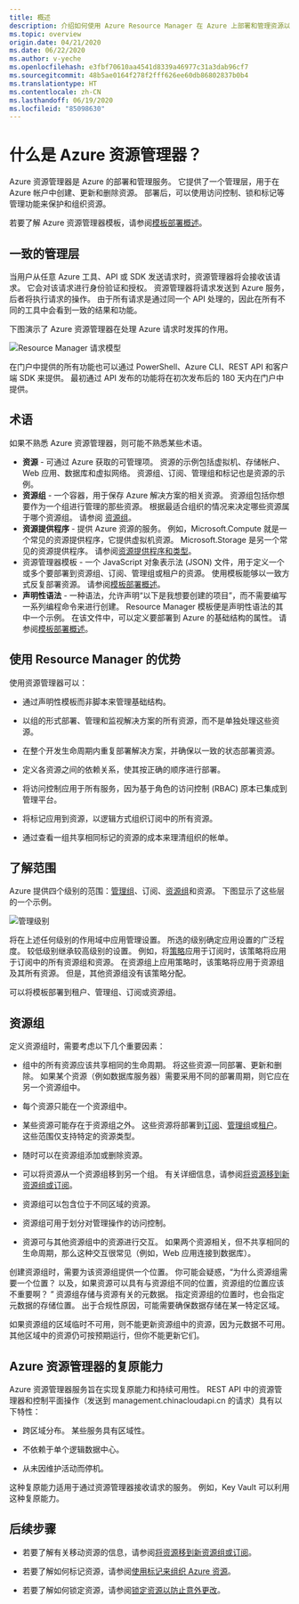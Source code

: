 ```yaml
---
title: 概述
description: 介绍如何使用 Azure Resource Manager 在 Azure 上部署和管理资源以及对其进行访问控制。
ms.topic: overview
origin.date: 04/21/2020
ms.date: 06/22/2020
ms.author: v-yeche
ms.openlocfilehash: e3fbf70610aa4541d8339a46977c31a3dab96cf7
ms.sourcegitcommit: 48b5ae0164f278f2fff626ee60db86802837b0b4
ms.translationtype: HT
ms.contentlocale: zh-CN
ms.lasthandoff: 06/19/2020
ms.locfileid: "85098630"
---
```

# <a name="what-is-azure-resource-manager"></a>什么是 Azure 资源管理器？

Azure 资源管理器是 Azure 的部署和管理服务。 它提供了一个管理层，用于在 Azure 帐户中创建、更新和删除资源。 部署后，可以使用访问控制、锁和标记等管理功能来保护和组织资源。

若要了解 Azure 资源管理器模板，请参阅[模板部署概述](../templates/overview.md)。

## <a name="consistent-management-layer"></a>一致的管理层

当用户从任意 Azure 工具、API 或 SDK 发送请求时，资源管理器将会接收该请求。 它会对该请求进行身份验证和授权。 资源管理器将请求发送到 Azure 服务，后者将执行请求的操作。 由于所有请求是通过同一个 API 处理的，因此在所有不同的工具中会看到一致的结果和功能。

下图演示了 Azure 资源管理器在处理 Azure 请求时发挥的作用。

![Resource Manager 请求模型](./media/overview/consistent-management-layer.png)

在门户中提供的所有功能也可以通过 PowerShell、Azure CLI、REST API 和客户端 SDK 来提供。 最初通过 API 发布的功能将在初次发布后的 180 天内在门户中提供。

## <a name="terminology"></a>术语

如果不熟悉 Azure 资源管理器，则可能不熟悉某些术语。

* **资源** - 可通过 Azure 获取的可管理项。 资源的示例包括虚拟机、存储帐户、Web 应用、数据库和虚拟网络。 资源组、订阅、管理组和标记也是资源的示例。
* **资源组** - 一个容器，用于保存 Azure 解决方案的相关资源。 资源组包括你想要作为一个组进行管理的那些资源。 根据最适合组织的情况来决定哪些资源属于哪个资源组。 请参阅 [资源组](#resource-groups)。
* **资源提供程序** - 提供 Azure 资源的服务。 例如，Microsoft.Compute 就是一个常见的资源提供程序，它提供虚拟机资源。 Microsoft.Storage 是另一个常见的资源提供程序。 请参阅[资源提供程序和类型](resource-providers-and-types.md)。
* 资源管理器模板 - 一个 JavaScript 对象表示法 (JSON) 文件，用于定义一个或多个要部署到资源组、订阅、管理组或租户的资源。 使用模板能够以一致方式反复部署资源。 请参阅[模板部署概述](../templates/overview.md)。
* **声明性语法** - 一种语法，允许声明“以下是我想要创建的项目”，而不需要编写一系列编程命令来进行创建。 Resource Manager 模板便是声明性语法的其中一个示例。 在该文件中，可以定义要部署到 Azure 的基础结构的属性。  请参阅[模板部署概述](../templates/overview.md)。

## <a name="the-benefits-of-using-resource-manager"></a>使用 Resource Manager 的优势

使用资源管理器可以：

* 通过声明性模板而非脚本来管理基础结构。

* 以组的形式部署、管理和监视解决方案的所有资源，而不是单独处理这些资源。

* 在整个开发生命周期内重复部署解决方案，并确保以一致的状态部署资源。

* 定义各资源之间的依赖关系，使其按正确的顺序进行部署。

* 将访问控制应用于所有服务，因为基于角色的访问控制 (RBAC) 原本已集成到管理平台。

* 将标记应用到资源，以逻辑方式组织订阅中的所有资源。

* 通过查看一组共享相同标记的资源的成本来理清组织的帐单。

## <a name="understand-scope"></a>了解范围

Azure 提供四个级别的范围：[管理组](../../governance/management-groups/overview.md)、订阅、[资源组](#resource-groups)和资源。 下图显示了这些层的一个示例。

![管理级别](./media/overview/scope-levels.png)

将在上述任何级别的作用域中应用管理设置。 所选的级别确定应用设置的广泛程度。 较低级别继承较高级别的设置。 例如，将[策略](../../governance/policy/overview.md)应用于订阅时，该策略将应用于订阅中的所有资源组和资源。 在资源组上应用策略时，该策略将应用于资源组及其所有资源。 但是，其他资源组没有该策略分配。

可以将模板部署到租户、管理组、订阅或资源组。

## <a name="resource-groups"></a>资源组

定义资源组时，需要考虑以下几个重要因素：

* 组中的所有资源应该共享相同的生命周期。 将这些资源一同部署、更新和删除。 如果某个资源（例如数据库服务器）需要采用不同的部署周期，则它应在另一个资源组中。

* 每个资源只能在一个资源组中。

* 某些资源可能存在于资源组之外。 这些资源将部署到[订阅](../templates/deploy-to-subscription.md)、[管理组](../templates/deploy-to-management-group.md)或[租户](../templates/deploy-to-tenant.md)。 这些范围仅支持特定的资源类型。

* 随时可以在资源组添加或删除资源。

* 可以将资源从一个资源组移到另一个组。 有关详细信息，请参阅[将资源移到新资源组或订阅](move-resource-group-and-subscription.md)。

* 资源组可以包含位于不同区域的资源。

* 资源组可用于划分对管理操作的访问控制。

* 资源可与其他资源组中的资源进行交互。 如果两个资源相关，但不共享相同的生命周期，那么这种交互很常见（例如，Web 应用连接到数据库）。

创建资源组时，需要为该资源组提供一个位置。 你可能会疑惑，“为什么资源组需要一个位置？ 以及，如果资源可以具有与资源组不同的位置，资源组的位置应该不重要啊？ ” 资源组存储与资源有关的元数据。 指定资源组的位置时，也会指定元数据的存储位置。 出于合规性原因，可能需要确保数据存储在某一特定区域。

如果资源组的区域临时不可用，则不能更新资源组中的资源，因为元数据不可用。 其他区域中的资源仍可按预期运行，但你不能更新它们。 

<!--Not Available on [Designing reliable Azure applications](https://docs.microsoft.com/azure/architecture/reliability/)-->

## <a name="resiliency-of-azure-resource-manager"></a>Azure 资源管理器的复原能力

Azure 资源管理器服务旨在实现复原能力和持续可用性。 REST API 中的资源管理器和控制平面操作（发送到 management.chinacloudapi.cn 的请求）具有以下特性：

* 跨区域分布。 某些服务具有区域性。

    <!--Not Available on Availability Zones-->

* 不依赖于单个逻辑数据中心。

* 从未因维护活动而停机。

这种复原能力适用于通过资源管理器接收请求的服务。 例如，Key Vault 可以利用这种复原能力。

## <a name="next-steps"></a>后续步骤

* 若要了解有关移动资源的信息，请参阅[将资源移到新资源组或订阅](move-resource-group-and-subscription.md)。

* 若要了解如何标记资源，请参阅[使用标记来组织 Azure 资源](tag-resources.md)。

* 若要了解如何锁定资源，请参阅[锁定资源以防止意外更改](lock-resources.md)。

<!-- Update_Description: update meta properties, wording update, update link -->
